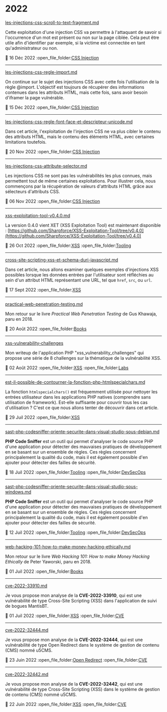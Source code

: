 # 2022

[les-injections-css-scroll-to-text-fragment.md](../../mes-articles/2022/decembre/les-injections-css-scroll-to-text-fragment.md "mention")

Cette exploitation d'une injection CSS va permettre à l'attaquant de savoir si l'occurrence d'un mot est présent ou non sur la page ciblée. Cela peut être utile afin d'identifier par exemple, si la victime est connectée en tant qu'administrateur ou non.

:date: 16 Déc 2022 :open\_file\_folder:[CSS Injection](../categories.md#css-injection)

***

[les-injections-css-regle-import.md](../../mes-articles/2022/decembre/les-injections-css-regle-import.md "mention")

On continue sur le sujet des injections CSS avec cette fois l'utilisation de la règle @import. L'objectif est toujours de récupérer des informations contenues dans les attributs HTML, mais cette fois, sans avoir besoin d'iframer la page vulnérable.

:date: 15 Déc 2022 :open\_file\_folder:[CSS Injection](../categories.md#css-injection)

***

[les-injections-css-regle-font-face-et-descripteur-unicode.md](../../mes-articles/2022/novembre/les-injections-css-regle-font-face-et-descripteur-unicode.md "mention")

Dans cet article, l'exploitation de l'injection CSS ne va plus cibler le contenu des attributs HTML, mais le contenu des éléments HTML, avec certaines limitations toutefois.

:date: 20 Nov 2022 :open\_file\_folder:[CSS Injection](../categories.md#css-injection)

***

[les-injections-css-attribute-selector.md](../../mes-articles/2022/novembre/les-injections-css-attribute-selector.md "mention")

Les injections CSS ne sont pas les vulnérabilités les plus connues, mais permettent tout de même certaines exploitations. Pour illustrer cela, nous commençons par la récupération de valeurs d'attributs HTML grâce aux sélecteurs d'attributs CSS.

:date: 06 Nov 2022 :open\_file\_folder:[CSS Injection](../categories.md#css-injection)

***

[xss-exploitation-tool-v0.4.0.md](../../mes-articles/2022/octobre/xss-exploitation-tool-v0.4.0.md "mention")

La version 0.4.0 vient XET (XSS Exploitation Tool) est maintenant disponible : [https://github.com/Sharpforce/XSS-Exploitation-Tool/tree/v0.4.0](https://github.com/Sharpforce/XSS-Exploitation-Tool/tree/v0.4.0)

:date: 26 Oct 2022 :open\_file\_folder:[XSS](../categories.md#xss) :open\_file\_folder:[Tooling](../categories.md#tooling)

***

[cross-site-scripting-xss-et-schema-duri-javascript.md](../../mes-articles/2022/septembre/cross-site-scripting-xss-et-schema-duri-javascript.md "mention")

Dans cet article, nous allons examiner quelques exemples d'injections XSS possibles lorsque les données entrées par l'utilisateur sont réfléchies au sein d'un attribut HTML représentant une URL, tel que `href`, `src`, ou `url`.

:date: 17 Sept 2022 :open\_file\_folder:[XSS](../categories.md#xss)

***

[practical-web-penetration-testing.md](../../livres/2018/practical-web-penetration-testing.md "mention")

Mon retour sur le livre _Practical Web Penetration Testing_ de Gus Khawaja, paru en 2018.

:date: 20 Août 2022 :open\_file\_folder:[Books](../categories.md#books)

***

[xss-vulnerability-challenges](../../walkthroughs/deliberately-vulnerable/xss-vulnerability-challenges/ "mention")

Mon writeup de l'application PHP "xss\_vulnerability\_challenges" qui propose une série de 8 challenges sur la thématique de la vulnérabilité XSS.

:date: 02 Août 2022 :open\_file\_folder:[XSS](../categories.md#xss) :open\_file\_folder:[Labs](../categories.md#labs)

***

[est-il-possible-de-contourner-la-fonction-php-htmlspecialchars.md](../../mes-articles/2022/juillet/est-il-possible-de-contourner-la-fonction-php-htmlspecialchars.md "mention")

La fonction `htmlspecialchars()` est fréquemment utilisée pour nettoyer les entrées utilisateur dans les applications PHP natives (comprendre sans utilisation de framework). Est-elle suffisante pour couvrir tous les cas d'utilisation ? C'est ce que nous allons tenter de découvrir dans cet article.

:date: 29 Juil 2022 :open\_file\_folder:[XSS](../categories.md#xss)

***

[sast-php-codesniffer-oriente-securite-dans-visual-studio-sous-debian.md](../../mes-articles/2022/juillet/sast-php-codesniffer-oriente-securite-dans-visual-studio-sous-debian.md "mention")

**PHP Code Sniffer** est un outil qui permet d'analyser le code source PHP d'une application pour détecter des mauvaises pratiques de développement en se basant sur un ensemble de règles. Ces règles concernent principalement la qualité du code, mais il est également possible d'en ajouter pour détecter des failles de sécurité.

:date: 18 Juil 2022 :open\_file\_folder:[Tooling](../categories.md#tooling) :open\_file\_folder:[DevSecOps](../categories.md#devsecops)

***

[sast-php-codesniffer-oriente-securite-dans-visual-studio-sous-windows.md](../../mes-articles/2022/juillet/sast-php-codesniffer-oriente-securite-dans-visual-studio-sous-windows.md "mention")

**PHP Code Sniffer** est un outil qui permet d'analyser le code source PHP d'une application pour détecter des mauvaises pratiques de développement en se basant sur un ensemble de règles. Ces règles concernent principalement la qualité du code, mais il est également possible d'en ajouter pour détecter des failles de sécurité.

:date: 12 Juil 2022 :open\_file\_folder:[Tooling](../categories.md#tooling) :open\_file\_folder:[DevSecOps](../categories.md#devsecops)

***

[web-hacking-101-how-to-make-money-hacking-ethically.md](../../livres/2018/web-hacking-101-how-to-make-money-hacking-ethically.md "mention")

Mon retour sur le livre _Web Hacking 101: How to make Money Hacking Ethically_ de Peter Yaworski, paru en 2018.

:date: 01 Juil 2022 :open\_file\_folder:[Books](../categories.md#books)

***

[cve-2022-33910.md](../../cve/2022/cve-2022-33910.md "mention")

Je vous propose mon analyse de la **CVE-2022-33910**, qui est une vulnérabilité de type Cross-Site Scripting (XSS) dans l'application de suivi de bogues MantisBT.

:date: 01 Juil 2022 :open\_file\_folder:[XSS](../categories.md#xss) :open\_file\_folder:[CVE](../categories.md#cve)

***

[cve-2022-32444.md](../../cve/2022/cve-2022-32444.md "mention")

Je vous propose mon analyse de la **CVE-2022-32444**, qui est une vulnérabilité de type Open Redirect dans le système de gestion de contenu (CMS) nommé u5CMS.

:date: 23 Juin 2022 :open\_file\_folder:[Open Redirect](../categories.md#open-redirect) :open\_file\_folder:[CVE](../categories.md#cve)

***

[cve-2022-32442.md](../../cve/2022/cve-2022-32442.md "mention")

Je vous propose mon analyse de la **CVE-2022-32442**, qui est une vulnérabilité de type Cross-Site Scripting (XSS) dans le système de gestion de contenu (CMS) nommé u5CMS.

:date: 22 Juin 2022 :open\_file\_folder:[XSS](../categories.md#xss) :open\_file\_folder:[CVE](../categories.md#cve)
